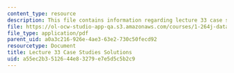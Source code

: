 ```yaml
---
content_type: resource
description: This file contains information regarding lecture 33 case study solutions.
file: https://ol-ocw-studio-app-qa.s3.amazonaws.com/courses/1-264j-database-internet-and-systems-integration-technologies-fall-2013/a55ec2b3512644e83279e7e5d5c5b2c9_MIT1_264JF13_L33_case_sol.pdf
file_type: application/pdf
parent_uid: a0a3c216-926e-4ae3-63e2-730c50fecd92
resourcetype: Document
title: Lecture 33 Case Studies Solutions
uid: a55ec2b3-5126-44e8-3279-e7e5d5c5b2c9
---
```


